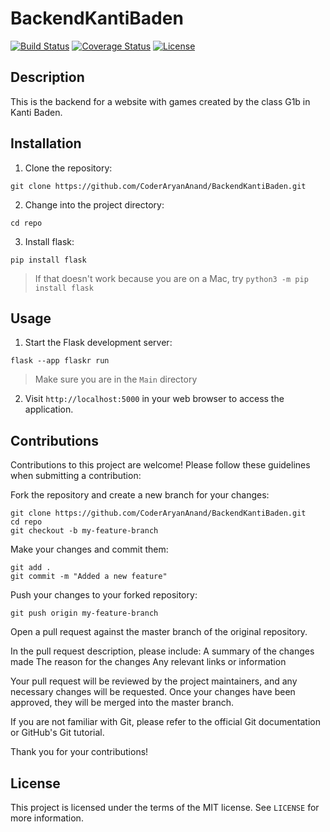 # BackendKantiBaden

[![Build Status](https://travis-ci.com/user/repo.svg?branch=master)](https://travis-ci.com/user/repo)
[![Coverage Status](https://coveralls.io/repos/github/user/repo/badge.svg?branch=master)](https://coveralls.io/github/user/repo?branch=master)
[![License](https://img.shields.io/badge/license-MIT-blue.svg)](https://opensource.org/licenses/MIT)

## Description


This is the backend for a website with games created by the class G1b in Kanti Baden.


## Installation

1. Clone the repository:

```git clone https://github.com/CoderAryanAnand/BackendKantiBaden.git```

2. Change into the project directory:

```cd repo```


3. Install flask:

```pip install flask```

>If that doesn't work because you are on a Mac, try ```python3 -m pip install flask```


## Usage

1. Start the Flask development server:

```flask --app flaskr run```
> Make sure you are in the ```Main``` directory


2. Visit `http://localhost:5000` in your web browser to access the application.

## Contributions
Contributions to this project are welcome! Please follow these guidelines when submitting a contribution:

Fork the repository and create a new branch for your changes:

    git clone https://github.com/CoderAryanAnand/BackendKantiBaden.git
    cd repo
    git checkout -b my-feature-branch

Make your changes and commit them:

    git add .
    git commit -m "Added a new feature"

Push your changes to your forked repository:

    git push origin my-feature-branch

Open a pull request against the master branch of the original repository.

In the pull request description, please include:
    A summary of the changes made
    The reason for the changes
    Any relevant links or information

Your pull request will be reviewed by the project maintainers, and any necessary changes will be requested. Once your changes have been approved, they will be merged into the master branch.

If you are not familiar with Git, please refer to the official Git documentation or GitHub's Git tutorial.

Thank you for your contributions!

## License

This project is licensed under the terms of the MIT license. See `LICENSE` for more information.
